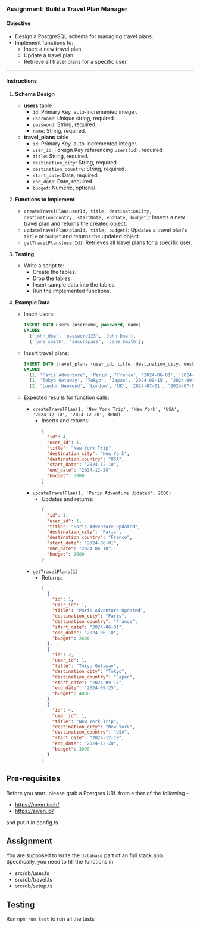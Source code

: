 ### **Assignment: Build a Travel Plan Manager**

#### **Objective**
- Design a PostgreSQL schema for managing travel plans.
- Implement functions to:
  - Insert a new travel plan.
  - Update a travel plan.
  - Retrieve all travel plans for a specific user.

---

#### **Instructions**

1. **Schema Design**  
   - **users** table
     - `id`: Primary Key, auto-incremented integer.
     - `username`: Unique string, required.
     - `password`: String, required.
     - `name`: String, required.
   - **travel_plans** table
     - `id`: Primary Key, auto-incremented integer.
     - `user_id`: Foreign Key referencing `users(id)`, required.
     - `title`: String, required.
     - `destination_city`: String, required.
     - `destination_country`: String, required.
     - `start_date`: Date, required.
     - `end_date`: Date, required.
     - `budget`: Numeric, optional.

2. **Functions to Implement**  
   - `createTravelPlan(userId, title, destinationCity, destinationCountry, startDate, endDate, budget)`: Inserts a new travel plan and returns the created object.
   - `updateTravelPlan(planId, title, budget)`: Updates a travel plan's `title` or `budget` and returns the updated object.
   - `getTravelPlans(userId)`: Retrieves all travel plans for a specific user.

3. **Testing**  
   - Write a script to:
     - Create the tables.
     - Drop the tables.
     - Insert sample data into the tables.
     - Run the implemented functions.

4. **Example Data**

   - Insert users:
     ```sql
     INSERT INTO users (username, password, name)
     VALUES 
       ('john_doe', 'password123', 'John Doe'),
       ('jane_smith', 'securepass', 'Jane Smith');
     ```

   - Insert travel plans:
     ```sql
     INSERT INTO travel_plans (user_id, title, destination_city, destination_country, start_date, end_date, budget)
     VALUES 
       (1, 'Paris Adventure', 'Paris', 'France', '2024-06-01', '2024-06-10', 2500),
       (1, 'Tokyo Getaway', 'Tokyo', 'Japan', '2024-09-15', '2024-09-25', 4000),
       (2, 'London Weekend', 'London', 'UK', '2024-07-01', '2024-07-05', 1200);
     ```

   - Expected results for function calls:
     - `createTravelPlan(1, 'New York Trip', 'New York', 'USA', '2024-12-10', '2024-12-20', 3000)`  
       - Inserts and returns:
         ```json
         {
           "id": 4,
           "user_id": 1,
           "title": "New York Trip",
           "destination_city": "New York",
           "destination_country": "USA",
           "start_date": "2024-12-10",
           "end_date": "2024-12-20",
           "budget": 3000
         }
         ```
     - `updateTravelPlan(1, 'Paris Adventure Updated', 2600)`  
       - Updates and returns:
         ```json
         {
           "id": 1,
           "user_id": 1,
           "title": "Paris Adventure Updated",
           "destination_city": "Paris",
           "destination_country": "France",
           "start_date": "2024-06-01",
           "end_date": "2024-06-10",
           "budget": 2600
         }
         ```
     - `getTravelPlans(1)`  
       - Returns:
         ```json
         [
           {
             "id": 1,
             "user_id": 1,
             "title": "Paris Adventure Updated",
             "destination_city": "Paris",
             "destination_country": "France",
             "start_date": "2024-06-01",
             "end_date": "2024-06-10",
             "budget": 2600
           },
           {
             "id": 2,
             "user_id": 1,
             "title": "Tokyo Getaway",
             "destination_city": "Tokyo",
             "destination_country": "Japan",
             "start_date": "2024-09-15",
             "end_date": "2024-09-25",
             "budget": 4000
           },
           {
             "id": 4,
             "user_id": 1,
             "title": "New York Trip",
             "destination_city": "New York",
             "destination_country": "USA",
             "start_date": "2024-12-10",
             "end_date": "2024-12-20",
             "budget": 3000
           }
         ]
         
## Pre-requisites
Before you start, please grab a Postgres URL from either of the following - 
 - https://neon.tech/
 - https://aiven.io/

and put it in config.ts

## Assignment
You are supposed to write the `database` part of an full stack app. 
Specifically, you need to fill the functions in 
 - src/db/user.ts
 - src/db/travel.ts
 - src/db/setup.ts

## Testing
Run `npm run test` to run all the tests


